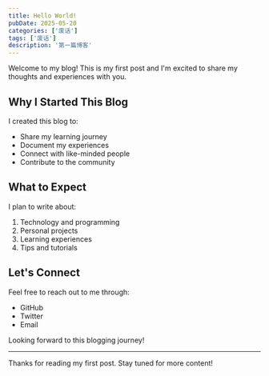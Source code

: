 ```yaml
---
title: Hello World!
pubDate: 2025-05-20
categories: ['废话']
tags: ['废话']
description: '第一篇博客'
---
```


Welcome to my blog! This is my first post and I'm excited to share my thoughts and experiences with you.

## Why I Started This Blog

I created this blog to:
- Share my learning journey
- Document my experiences
- Connect with like-minded people
- Contribute to the community

## What to Expect

I plan to write about:
1. Technology and programming
2. Personal projects
3. Learning experiences
4. Tips and tutorials

## Let's Connect

Feel free to reach out to me through:
- GitHub
- Twitter
- Email

Looking forward to this blogging journey!

---

Thanks for reading my first post. Stay tuned for more content!
